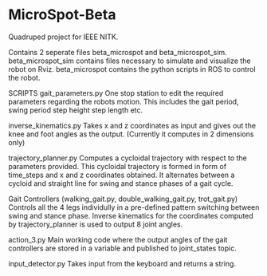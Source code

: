 # MicroSpot-Beta
Quadruped project for IEEE NITK.

Contains 2 seperate files beta_microspot and beta_microspot_sim.
beta_microspot_sim contains files necessary to simulate and visualize the robot on Rviz.
beta_microspot contains the python scripts in ROS to control the robot.

SCRIPTS
gait_parameters.py
One stop station to edit the required parameters regarding the robots motion. This includes the gait period, swing period step height step length etc.

inverse_kinematics.py
Takes x and z coordinates as input and gives out the knee and foot angles as the output. (Currently it computes in 2 dimensions only)

trajectory_planner.py
Computes a cycloidal trajectory with respect to the parameters provided. This cycloidal trajectory is formed in form of time_steps and x and z coordinates obtained. It alternates between a cycloid and straight line for swing and stance phases of a gait cycle.

Gait Controllers (walking_gait.py, double_walking_gait.py, trot_gait.py)
Controls all the 4 legs individully in a pre-defined pattern switching between swing and stance phase. Inverse kinematics for the coordinates computed by trajectory_planner is used to output 8 joint angles.

action_3.py
Main working code where the output angles of the gait controllers are stored in a variable and published to joint_states topic.

input_detector.py
Takes input from the keyboard and returns a string.


